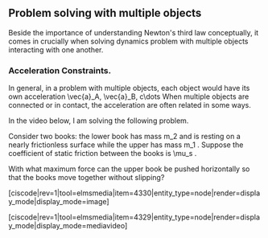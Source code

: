 ## Problem solving with multiple objects

Beside the importance of understanding Newton's third law conceptually, it comes in crucially when solving dynamics problem with multiple objects interacting with one another. 

### Acceleration Constraints. 

In general, in a problem with multiple objects, each object would have its own acceleration <lrn-math inline>\vec{a}_A, \vec{a}_B, c\dots </lrn-math> When multiple objects are connected or in contact, the acceleration are often related in some ways. 

In the video below, I am solving the following problem. 

Consider two books: the lower book has mass <lrn-math inline> m_2 </lrn-math> and is resting on a nearly frictionless surface while the upper has mass <lrn-math inline> m_1 </lrn-math>. Suppose the coefficient of static friction between the books is <lrn-math inline>\mu_s </lrn-math>.

With what maximum force can the upper book be pushed horizontally so that the books move together without slipping?

[ciscode|rev=1|tool=elmsmedia|item=4330|entity_type=node|render=display_mode|display_mode=image]

[ciscode|rev=1|tool=elmsmedia|item=4329|entity_type=node|render=display_mode|display_mode=mediavideo]

